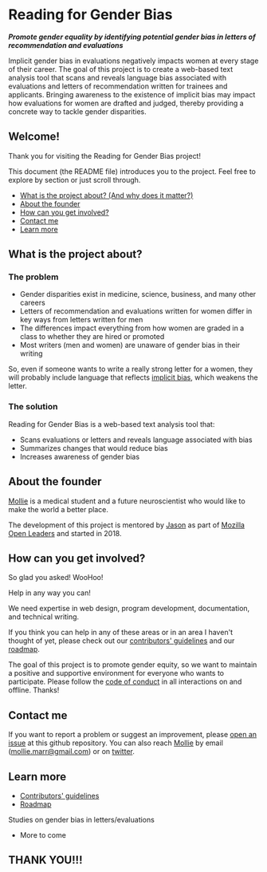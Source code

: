 # Reading for Gender Bias

***Promote gender equality by identifying potential gender bias in letters of recommendation and evaluations***

Implicit gender bias in evaluations negatively impacts women at every stage of their career. The goal of this project is to create a web-based text analysis tool that scans and reveals language bias associated with evaluations and letters of recommendation written for trainees and applicants. Bringing awareness to the existence of implicit bias may impact how evaluations for women are drafted and judged, thereby providing a concrete way to tackle gender disparities.

## Welcome! 

Thank you for visiting the Reading for Gender Bias project!

This document (the README file) introduces you to the project.  Feel free to explore by section or just scroll through.

* [What is the project about? (And why does it matter?)](#what-is-the-project-about)
* [About the founder](#about-the-founder)
* [How can you get involved?](#how-can-you-get-involved)
* [Contact me](#contact-me)
* [Learn more](#learn-more)

## What is the project about?

### The problem

* Gender disparities exist in medicine, science, business, and many other careers
* Letters of recommendation and evaluations written for women differ in key ways from letters written for men
* The differences impact everything from how women are graded in a class to whether they are hired or promoted 
* Most writers (men and women) are unaware of gender bias in their writing 

So, even if someone wants to write a really strong letter for a women, they will probably include language that reflects [implicit bias][link_implicitbias], which weakens the letter.

### The solution

Reading for Gender Bias is a web-based text analysis tool that:

* Scans evaluations or letters and reveals language associated with bias
* Summarizes changes that would reduce bias
* Increases awareness of gender bias

## About the founder

[Mollie][link_Mollie] is a medical student and a future neuroscientist who would like to make the world a better place.

The development of this project is mentored by [Jason][link_Jason] as part of [Mozilla Open Leaders][link_mozilla] and started in 2018.

## How can you get involved?

So glad you asked!  WooHoo!

Help in any way you can!

We need expertise in web design, program development, documentation, and technical writing.

If you think you can help in any of these areas or in an area I haven't thought of yet, please check out our [contributors' guidelines](CONTRIBUTING.md) and our [roadmap](roadmap).

The goal of this project is to promote gender equity, so we want to maintain a positive and supportive environment for everyone who wants to participate.  Please follow the [code of conduct](CODE_OF_CONDUCT.md) in all interactions on and offline.  Thanks!

## Contact me

If you want to report a problem or suggest an improvement, please [open an issue](../../issues) at this github repository.  You can also reach [Mollie](link_Mollie) by email (mollie.marr@gmail.com) or on [twitter](https://twitter.com/MollieMarr).

## Learn more

* [Contributors' guidelines](CONTRIBUTING.md)
* [Roadmap](../../XXX)

Studies on gender bias in letters/evaluations

* More to come

## THANK YOU!!!

[link_implicitbias]: https://en.wikipedia.org/wiki/Implicit_stereotype
[link_Jason]: https://XXXX
[link_Mollie]: https://XXX
[link_mozilla]: https://mozilla.github.io/leadership-training/
